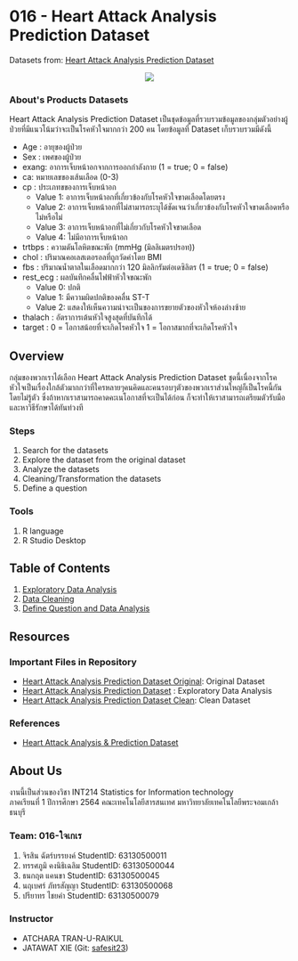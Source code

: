 # 016 - Heart Attack Analysis Prediction Dataset
Datasets from: [Heart Attack Analysis Prediction Dataset](https://www.kaggle.com/rashikrahmanpritom/heart-attack-analysis-prediction-dataset)

<p align="center">
  <img src="https://thumbs.gfycat.com/EssentialKeenEastrussiancoursinghounds-max-1mb.gif" />
</p>

### About's Products Datasets
Heart Attack Analysis Prediction Dataset เป็นชุดข้อมูลที่รวบรวมข้อมูลของกลุ่มตัวอย่างผู้ป่วยที่มีแนวโน้มว่าจะเป็นโรคหัวใจมากกว่า 200 คน โดยข้อมูลที่ Dataset เก็บรวบรวมมีดังนี้

- Age : อายุของผู้ป่วย
- Sex : เพศของผู้ป่วย
- exang: อาการเจ็บหน้าอกจากการออกกำลังกาย (1 = true; 0 = false)
- ca: หมายเลขของเส้นเลือด (0-3)
- cp : ประเภทขของการเจ็บหน้าอก
  - Value 1: อาการเจ็บหน้าอกที่เกี่ยวข้องกับโรคหัวใจขาดเลือดโดยตรง
  - Value 2: อาการเจ็บหน้าอกที่ไม่สามารถระบุได้ชัดเจนว่าเกี่ยวข้องกับโรคหัวใจขาดเลือดหรือไม่หรือไม่
  - Value 3: อาการเจ็บหน้าอกที่ไม่เกี่ยวกับโรคหัวใจขาดเลือด
  - Value 4: ไม่มีอาการเจ็บหน้าอก
- trtbps : ความดันโลหิตขณะพัก (mmHg (มิลลิเมตรปรอท))
- chol : ปริมาณคอเลสเตอรอลที่ถูกวัดค่าโดย BMI
- fbs : ปริมาณน้ำตาลในเลือดมากกว่า 120 มิลลิกรัมต่อเดซิลิตร (1 = true; 0 = false)
- rest_ecg : ผลบันทึกคลื่นไฟฟ้าหัวใจขณะพัก
  - Value 0: ปกติ
  - Value 1: มีความผิดปกติของคลื่น ST-T 
  - Value 2: แสดงให้เห็นความน่าจะเป็นของการขยายตัวของหัวใจห้องล่างซ้าย
- thalach : อัตราการเต้นหัวใจสูงสุดที่บันทึกได้
- target : 0 = โอกาสน้อยที่จะเกิดโรคหัวใจ 1 = โอกาสมากที่จะเกิดโรคหัวใจ

## Overview
กลุ่มของพวกเราได้เลือก Heart Attack Analysis Prediction Dataset ชุดนี้เนื่องจากโรคหัวใจเป็นเรื่องใกล้ตัวมากกว่าที่ใครหลายๆคนคิดและคนรอบๆตัวของพวกเราส่วนใหญ่ก็เป็นโรคนี้กันโดยไม่รู้ตัว ซึ่งถ้าหากเราสามารถคาดคะเนโอกาสที่จะเป็นได้ก่อน ก็จะทำให้เราสามารถเตรียมตัวรับมือและหาวิธีรักษาได้ทันท่วงที 

### Steps
1. Search for the datasets
2. Explore the dataset from the original dataset
3. Analyze the datasets
4. Cleaning/Transformation the datasets
5. Define a question 

### Tools
1. R language
2. R Studio Desktop

## Table of Contents
1. [Exploratory Data Analysis](./team-assignment/midterm/Data%20Exploration)
2. [Data Cleaning](./team-assignment/midterm/Cleaning%20Data)
3. [Define Question and Data Analysis](./team-assignment/midterm)

## Resources

### Important Files in Repository
- [Heart Attack Analysis Prediction Dataset Original](./team-assignment/midterm/Data%20Exploration/heart-attack-analysis-prediction-dataset.csv): Original Dataset
- [Heart Attack Analysis Prediction Dataset](./team-assignment/midterm/Data%20Exploration/data%20exploration.R) : Exploratory Data Analysis
- [Heart Attack Analysis Prediction Dataset Clean](./team-assignment/midterm/Cleaning%20Data/heart-attack-cleaning.R): Clean Dataset
### References
- [Heart Attack Analysis & Prediction Dataset](https://www.kaggle.com/rashikrahmanpritom/heart-attack-analysis-prediction-dataset)

## About Us
งานนี้เป็นส่วนของวิชา INT214 Statistics for Information technology <br/> ภาคเรียนที่ 1 ปีการศึกษา 2564 คณะเทคโนโลยีสารสนเทศ มหาวิทยาลัยเทคโนโลยีพระจอมเกล้าธนบุรี
### Team: 016-ใจเกเร
1.  จิรสิน  ฉัตร์บรรยงค์  StudentID: 63130500011
2.  ทรรศภูมิ  คงนิธิเฉลิม StudentID: 63130500044
3.  ธนกฤต แคนขา StudentID: 63130500045
4.  นฤเบศร์ ภัทรสัญญา StudentID: 63130500068
5.  ปรียาทร ไชยคำ StudentID: 63130500079

### Instructor
- ATCHARA TRAN-U-RAIKUL
- JATAWAT XIE (Git: [safesit23](https://github.com/safesit23))



